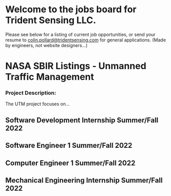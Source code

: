 # Welcome to the jobs board for Trident Sensing LLC. 
Please see below for a listing of current job opportunities, or send your resume to colin.pollard@tridentsensing.com for general applications.
(Made by engineers, not website designers...)

# NASA SBIR Listings - Unmanned Traffic Management
### Project Description:
The UTM project focuses on...

## Software Development Internship Summer/Fall 2022

## Software Engineer 1 Summer/Fall 2022

## Computer Engineer 1 Summer/Fall 2022

## Mechanical Engineering Internship Summer/Fall 2022

